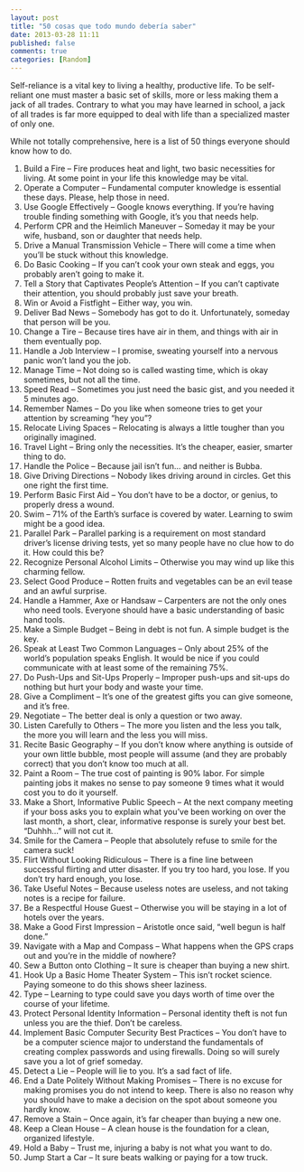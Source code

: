 ```yaml
---
layout: post
title: "50 cosas que todo mundo debería saber"
date: 2013-03-28 11:11
published: false
comments: true
categories: [Random]
---
```


Self-reliance is a vital key to living a healthy, productive life.  To be self-reliant one must master a basic set of skills, more or less making them a jack of all trades.  Contrary to what you may have learned in school, a jack of all trades is far more equipped to deal with life than a specialized master of only one.

While not totally comprehensive, here is a list of 50 things everyone should know how to do.

1. Build a Fire – Fire produces heat and light, two basic necessities for living.  At some point in your life this knowledge may be vital.
2. Operate a Computer – Fundamental computer knowledge is essential these days.  Please, help those in need.
3. Use Google Effectively – Google knows everything.  If you’re having trouble finding something with Google, it’s you that needs help.
4. Perform CPR and the Heimlich Maneuver – Someday it may be your wife, husband, son or daughter that needs help.
5. Drive a Manual Transmission Vehicle – There will come a time when you’ll be stuck without this knowledge.
6. Do Basic Cooking – If you can’t cook your own steak and eggs, you probably aren’t going to make it.
7. Tell a Story that Captivates People’s Attention – If you can’t captivate their attention, you should probably just save your breath.
8. Win or Avoid a Fistfight – Either way, you win.
9. Deliver Bad News – Somebody has got to do it.  Unfortunately, someday that person will be you.
10. Change a Tire – Because tires have air in them, and things with air in them eventually pop.
11. Handle a Job Interview – I promise, sweating yourself into a nervous panic won’t land you the job.
12. Manage Time – Not doing so is called wasting time, which is okay sometimes, but not all the time.
13. Speed Read – Sometimes you just need the basic gist, and you needed it 5 minutes ago.
14. Remember Names – Do you like when someone tries to get your attention by screaming “hey you”?
15. Relocate Living Spaces – Relocating is always a little tougher than you originally imagined.
16. Travel Light – Bring only the necessities.  It’s the cheaper, easier, smarter thing to do.
17. Handle the Police – Because jail isn’t fun… and neither is Bubba.
18. Give Driving Directions – Nobody likes driving around in circles.  Get this one right the first time.
19. Perform Basic First Aid – You don’t have to be a doctor, or genius, to properly dress a wound.
20. Swim – 71% of the Earth’s surface is covered by water.  Learning to swim might be a good idea.
21. Parallel Park – Parallel parking is a requirement on most standard driver’s license driving tests, yet so many people have no clue how to do it.  How could this be?
22. Recognize Personal Alcohol Limits – Otherwise you may wind up like this charming fellow.
23. Select Good Produce – Rotten fruits and vegetables can be an evil tease and an awful surprise.
24. Handle a Hammer, Axe or Handsaw – Carpenters are not the only ones who need tools.  Everyone should have a basic understanding of basic hand tools.
25. Make a Simple Budget – Being in debt is not fun.  A simple budget is the key.
26. Speak at Least Two Common Languages – Only about 25% of the world’s population speaks English.  It would be nice if you could communicate with at least some of the remaining 75%.
27. Do Push-Ups and Sit-Ups Properly – Improper push-ups and sit-ups do nothing but hurt your body and waste your time.
28. Give a Compliment – It’s one of the greatest gifts you can give someone, and it’s free.
29. Negotiate – The better deal is only a question or two away.
30. Listen Carefully to Others – The more you listen and the less you talk, the more you will learn and the less you will miss.
31. Recite Basic Geography – If you don’t know where anything is outside of your own little bubble, most people will assume (and they are probably correct) that you don’t know too much at all.
32. Paint a Room – The true cost of painting is 90% labor.  For simple painting jobs it makes no sense to pay someone 9 times what it would cost you to do it yourself.
33. Make a Short, Informative Public Speech – At the next company meeting if your boss asks you to explain what you’ve been working on over the last month, a short, clear, informative response is surely your best bet.  “Duhhh…” will not cut it.
34. Smile for the Camera – People that absolutely refuse to smile for the camera suck!
35. Flirt Without Looking Ridiculous – There is a fine line between successful flirting and utter disaster.  If you try too hard, you lose.  If you don’t try hard enough, you lose.
36. Take Useful Notes – Because useless notes are useless, and not taking notes is a recipe for failure.
37. Be a Respectful House Guest – Otherwise you will be staying in a lot of hotels over the years.
38. Make a Good First Impression – Aristotle once said, “well begun is half done.”
39. Navigate with a Map and Compass – What happens when the GPS craps out and you’re in the middle of nowhere?
40. Sew a Button onto Clothing – It sure is cheaper than buying a new shirt.
41. Hook Up a Basic Home Theater System – This isn’t rocket science.  Paying someone to do this shows sheer laziness.
42. Type – Learning to type could save you days worth of time over the course of your lifetime.
43. Protect Personal Identity Information – Personal identity theft is not fun unless you are the thief.  Don’t be careless.
44. Implement Basic Computer Security Best Practices – You don’t have to be a computer science major to understand the fundamentals of creating complex passwords and using firewalls.  Doing so will surely save you a lot of grief someday.
45. Detect a Lie – People will lie to you.  It’s a sad fact of life.
46. End a Date Politely Without Making Promises – There is no excuse for making promises you do not intend to keep.  There is also no reason why you should have to make a decision on the spot about someone you hardly know.
47. Remove a Stain – Once again, it’s far cheaper than buying a new one.
48. Keep a Clean House – A clean house is the foundation for a clean, organized lifestyle.
49. Hold a Baby – Trust me, injuring a baby is not what you want to do.
50. Jump Start a Car – It sure beats walking or paying for a tow truck.